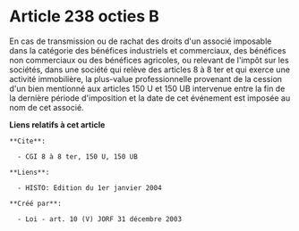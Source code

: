 # Article 238 octies B

En cas de transmission ou de rachat des droits d'un associé imposable dans la catégorie des bénéfices industriels et
commerciaux, des bénéfices non commerciaux ou des bénéfices agricoles, ou relevant de l'impôt sur les sociétés, dans une
société qui relève des articles 8 à 8 ter et qui exerce une activité immobilière, la plus-value professionnelle provenant de
la cession d'un bien mentionné aux articles 150 U et 150 UB intervenue entre la fin de la dernière période d'imposition et la
date de cet événement est imposée au nom de cet associé.

**Liens relatifs à cet article**

	**Cite**:

	  - CGI 8 à 8 ter, 150 U, 150 UB

	**Liens**:

	  - HISTO: Edition du 1er janvier 2004

	**Créé par**:

	  - Loi - art. 10 (V) JORF 31 décembre 2003
